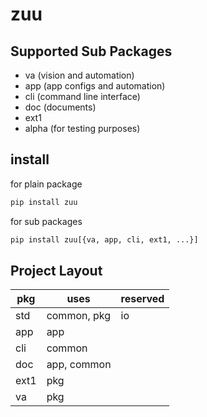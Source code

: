 # zuu


## Supported Sub Packages
- va (vision and automation)
- app (app configs and automation)
- cli (command line interface)
- doc (documents)
- ext1 
- alpha (for testing purposes)

## install
for plain package
```bash
pip install zuu
```

for sub packages
```bash
pip install zuu[{va, app, cli, ext1, ...}]
```

## Project Layout
| pkg  |    uses     | reserved |
| ---- | ----------- | -------- |
| std  | common, pkg | io       |
| app  | app         |          |
| cli  | common      |          |
| doc  | app, common |          |
| ext1 | pkg         |          |
| va   | pkg         |          |
